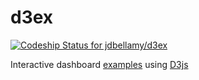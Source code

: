 d3ex
====
[ ![Codeship Status for jdbellamy/d3ex](https://codeship.com/projects/e20bcb50-70a2-0132-8828-465f6b223ee2/status?branch=master)](https://codeship.com/projects/54534)

Interactive dashboard [examples](/public/examples.html) using [D3js](http://d3js.org)
